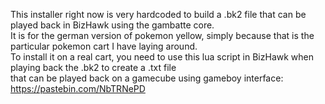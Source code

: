 This installer right now is very hardcoded to build a .bk2 file that can be played back in BizHawk using the gambatte core.  
It is for the german version of pokemon yellow, simply because that is the particular pokemon cart I have laying around.  
To install it on a real cart, you need to use this lua script in BizHawk when playing back the .bk2 to create a .txt file  
that can be played back on a gamecube using gameboy interface:  
https://pastebin.com/NbTRNePD
